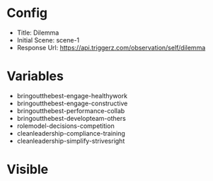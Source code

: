 # Config
 - Title: Dilemma
 - Initial Scene: scene-1
 - Response Url: https://api.triggerz.com/observation/self/dilemma

# Variables
- bringoutthebest-engage-healthywork
- bringoutthebest-engage-constructive
- bringoutthebest-performance-collab
- bringoutthebest-developteam-others
- rolemodel-decisions-competition
- cleanleadership-compliance-training
- cleanleadership-simplify-strivesright

# Visible
